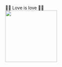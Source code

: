  🫶🏻  Love is love  🫶🏻   
[<img src="https://repository-images.githubusercontent.com/505234915/7771014b-6765-4d83-8692-d6cb256e8657" height="164">](https://github.com/Kisspeace/NsfwBox)

<!---
Kisspeace/Kisspeace is a ✨ special ✨ repository because its `README.md` (this file) appears on your GitHub profile.
You can click the Preview link to take a look at your changes.
--->
